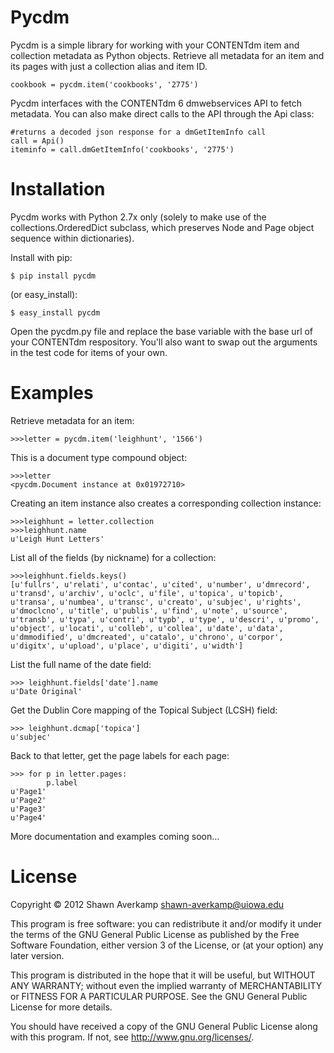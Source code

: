 # Pycdm

Pycdm is a simple library for working with your CONTENTdm item and collection metadata as Python objects. Retrieve all metadata for an item and its pages with just a collection alias and item ID. 

    cookbook = pycdm.item('cookbooks', '2775')

Pycdm interfaces with the CONTENTdm 6 dmwebservices API to fetch metadata. You can also make direct calls to the API through the Api class:

    #returns a decoded json response for a dmGetItemInfo call
    call = Api()
    iteminfo = call.dmGetItemInfo('cookbooks', '2775')

# Installation

Pycdm works with Python 2.7x only (solely to make use of the collections.OrderedDict subclass, which preserves Node and Page object sequence within dictionaries).

Install with pip: 

    $ pip install pycdm

(or easy_install):

    $ easy_install pycdm

Open the pycdm.py file and replace the base variable with the base url of your CONTENTdm respository. You'll also want to swap out the arguments in the test code for items of your own.

# Examples

Retrieve metadata for an item:

    >>>letter = pycdm.item('leighhunt', '1566')

This is a document type compound object:

    >>>letter
    <pycdm.Document instance at 0x01972710>

Creating an item instance also creates a corresponding collection instance:

    >>>leighhunt = letter.collection
    >>>leighhunt.name
    u'Leigh Hunt Letters'

List all of the fields (by nickname) for a collection:

    >>>leighhunt.fields.keys()
    [u'fullrs', u'relati', u'contac', u'cited', u'number', u'dmrecord', u'transd', u'archiv', u'oclc', u'file', u'topica', u'topicb', u'transa', u'numbea', u'transc', u'creato', u'subjec', u'rights', u'dmoclcno', u'title', u'publis', u'find', u'note', u'source', u'transb', u'typa', u'contri', u'typb', u'type', u'descri', u'promo', u'object', u'locati', u'colleb', u'collea', u'date', u'data', u'dmmodified', u'dmcreated', u'catalo', u'chrono', u'corpor', u'digitx', u'upload', u'place', u'digiti', u'width']

List the full name of the date field:

    >>> leighhunt.fields['date'].name
    u'Date Original'

Get the Dublin Core mapping of the Topical Subject (LCSH) field:

    >>> leighhunt.dcmap['topica']
    u'subjec'

Back to that letter, get the page labels for each page:

    >>> for p in letter.pages:
            p.label
    u'Page1'
    u'Page2'
    u'Page3'
    u'Page4'

More documentation and examples coming soon...

# License

Copyright © 2012 Shawn Averkamp  <shawn-averkamp@uiowa.edu>

This program is free software: you can redistribute it and/or modify
it under the terms of the GNU General Public License as published by
the Free Software Foundation, either version 3 of the License, or
(at your option) any later version.

This program is distributed in the hope that it will be useful,
but WITHOUT ANY WARRANTY; without even the implied warranty of
MERCHANTABILITY or FITNESS FOR A PARTICULAR PURPOSE.  See the
GNU General Public License for more details.

You should have received a copy of the GNU General Public License
along with this program.  If not, see <http://www.gnu.org/licenses/>.

